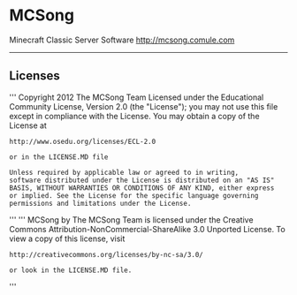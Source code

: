 MCSong
======
Minecraft Classic Server Software
http://mcsong.comule.com

---------------------------------
Licenses
---------------------------------
'''
	Copyright 2012 The MCSong Team Licensed under the
	Educational Community License, Version 2.0 (the "License"); you may
	not use this file except in compliance with the License. You may
	obtain a copy of the License at
	
	http://www.osedu.org/licenses/ECL-2.0
	
	or in the LICENSE.MD file
	
	Unless required by applicable law or agreed to in writing,
	software distributed under the License is distributed on an "AS IS"
	BASIS, WITHOUT WARRANTIES OR CONDITIONS OF ANY KIND, either express
	or implied. See the License for the specific language governing
	permissions and limitations under the License.
'''
'''
	MCSong by The MCSong Team is licensed under the
	Creative Commons Attribution-NonCommercial-ShareAlike 3.0 Unported License.
	To view a copy of this license, visit
	
	http://creativecommons.org/licenses/by-nc-sa/3.0/
	
	or look in the LICENSE.MD file.
'''